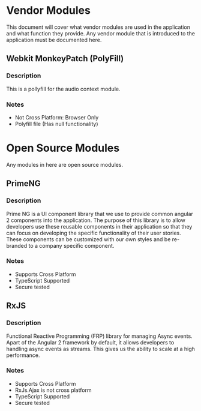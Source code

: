# Vendor Modules

This document will cover what vendor modules are used in the application
and what function they provide. Any vendor module that is introduced to
the application must be documented here.

## Webkit MonkeyPatch (PolyFill)

### Description

This is a pollyfill for the audio context module.

### Notes

* Not Cross Platform: Browser Only
* Polyfill file (Has null functionality)

# Open Source Modules

Any modules in here are open source modules.

## PrimeNG

### Description

Prime NG is a UI component library that we use to provide common angular
2 components into the application. The purpose of this library is to allow
developers use these reusable components in their application so that
they can focus on developing the specific functionality of their user 
stories. These components can be customized with our own styles and be
re-branded to a company specific component.

### Notes

* Supports Cross Platform
* TypeScript Supported
* Secure tested

## RxJS

### Description

Functional Reactive Programming (FRP) library for managing Async events.
Apart of the Angular 2 framework by default, it allows developers to 
handling async events as streams. This gives us the ability to scale at 
a high performance.

### Notes

* Supports Cross Platform
* RxJs.Ajax is not cross platform
* TypeScript Supported
* Secure tested



